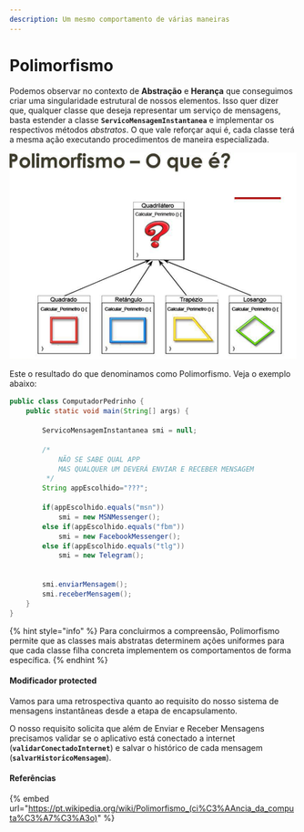 ```yaml
---
description: Um mesmo comportamento de várias maneiras
---
```


# Polimorfismo

Podemos observar no contexto de **Abstração** e **Herança** que conseguimos criar uma singularidade estrutural de nossos elementos. Isso quer dizer que, qualquer classe que deseja representar um serviço de mensagens, basta estender a classe **`ServicoMensagemInstantanea`** e implementar os respectivos métodos _abstratos_. O que vale reforçar aqui é, cada classe terá a mesma ação executando procedimentos de maneira especializada.&#x20;

![](<../../.gitbook/assets/image (9).png>)

Este o resultado do que denominamos como Polimorfismo. Veja o exemplo abaixo:

```java
public class ComputadorPedrinho {
	public static void main(String[] args) {
		
		ServicoMensagemInstantanea smi = null;
		
		/*
		    NÃO SE SABE QUAL APP 
		    MAS QUALQUER UM DEVERÁ ENVIAR E RECEBER MENSAGEM
		 */
		String appEscolhido="???"; 
		
		if(appEscolhido.equals("msn"))
			smi = new MSNMessenger();
		else if(appEscolhido.equals("fbm"))
			smi = new FacebookMessenger();
		else if(appEscolhido.equals("tlg"))
			smi = new Telegram();
		
			
		smi.enviarMensagem();
		smi.receberMensagem();
	}
}
```

{% hint style="info" %}
Para concluirmos a compreensão, Polimorfismo permite que as classes mais abstratas determinem ações uniformes para que cada classe filha concreta implementem os comportamentos de forma específica.
{% endhint %}

#### Modificador protected

Vamos para uma retrospectiva quanto ao requisito do nosso sistema de mensagens instantâneas desde a etapa de encapsulamento.&#x20;

O nosso requisito solicita que além de Enviar e Receber Mensagens precisamos validar se o aplicativo está conectado a internet (**`validarConectadoInternet`**) e salvar o histórico de cada mensagem (**`salvarHistoricoMensagem`**).&#x20;

#### Referências

{% embed url="https://pt.wikipedia.org/wiki/Polimorfismo_(ci%C3%AAncia_da_computa%C3%A7%C3%A3o)" %}

####
